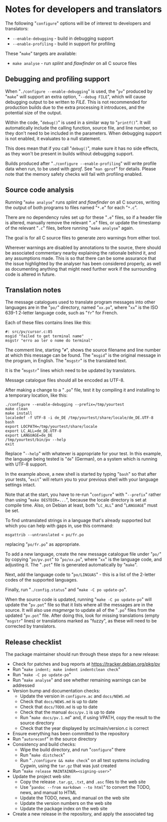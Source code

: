# Notes for developers and translators

The following "`configure`" options will be of interest to developers and
translators:

 * `--enable-debugging` - build in debugging support
 * `--enable-profiling` - build in support for profiling

These "`make`" targets are available:

 * `make analyse` - run _splint_ and _flawfinder_ on all C source files


## Debugging and profiling support

When "`./configure --enable-debugging`" is used, the "`pv`" produced by
"`make`" will support an extra option, "`--debug FILE`", which will cause
debugging output to be written to *FILE*.  This is not recommended for
production builds due to the extra processing it introduces, and the
potential size of the output.

Within the code, "`debug()`" is used in a similar way to "`printf()`".  It
will automatically include the calling function, source file, and line
number, so they don't need to be included in the parameters.  When debugging
support is not enabled, it evaluates to a null statement.

This does mean that if you call "`debug()`", make sure it has no side
effects, as they won't be present in builds without debugging support.

Builds produced after "`./configure --enable-profiling`" will write profile
data when run, to be used with _gprof_.  See "`man gprof`" for details. 
Please note that the memory safety checks will fail with profiling enabled.


## Source code analysis

Running "`make analyse`" runs _splint_ and _flawfinder_ on all C sources,
writing the output of both programs to files named "`*.e`" for each "`*.c`".

There are no dependency rules set up for these "`.e`" files, so if a header
file is altered, manually remove the relevant "`.e`" files, or update the
timestamp of the relevant "`.c`" files, before running "`make analyse`"
again.

The goal is for all C source files to generate zero warnings from either
tool.

Wherever warnings are disabled by annotations to the source, there should be
associated commentary nearby explaining the rationale behind it, and any
assumptions made.  This is so that there can be some assurance that the
issue highlighted by the analyser has been considered properly, as well as
documenting anything that might need further work if the surrounding code is
altered in future.


## Translation notes

The message catalogues used to translate program messages into other
languages are in the "`po/`" directory, named "`xx.po`", where "`xx`"
is the ISO 639-1 2-letter language code, such as "`fr`" for French.

Each of these files contains lines like this:

    #: src/pv/cursor.c:85
    msgid "failed to get terminal name"
    msgstr "erro ao ler o nome do terminal"

The comment line, starting "`#`", shows the source filename and line number
at which this message can be found.  The "`msgid`" is the original message
in the program, in English.  The "`msgstr`" is the translated text.

It is the "`msgstr`" lines which need to be updated by translators.

Message catalogue files should all be encoded as UTF-8.

After making a change to a "`.po`" file, test it by compiling it and installing
to a temporary location, like this:

    ./configure --enable-debugging --prefix=/tmp/yourtest
    make clean
    make install
    localedef -f UTF-8 -i de_DE /tmp/yourtest/share/locale/de_DE.UTF-8
    bash
    export LOCPATH=/tmp/yourtest/share/locale
    export LC_ALL=de_DE.UTF-8
    export LANGUAGE=de_DE
    /tmp/yourtest/bin/pv --help
    exit

Replace "`--help`" with whatever is appropriate for your test.  In this
example, the language being tested is "`de`" (German), on a system which is
running with UTF-8 support.

In the example above, a new shell is started by typing "`bash`" so that
after your tests, "`exit`" will return you to your previous shell with your
language settings intact.

Note that at the start, you have to re-run "`configure`" with "`--prefix`"
rather than using "`make DESTDIR=...`", because the locale directory is set
at compile time.  Also, on Debian at least, both "`LC_ALL`" and "`LANGUAGE`"
must be set.

To find untranslated strings in a language that's already supported but
which you can help with gaps in, use this command:

    msgattrib --untranslated < po/fr.po

replacing "`po/fr.po`" as appropriate.

To add a new language, create the new message catalogue file under "`po/`"
by copying "`po/pv.pot`" to "`po/xx.po`", where "`xx`" is the language code,
and adjusting it.  The "`.pot`" file is generated automatically by "`make`".

Next, add the language code to "`po/LINGUAS`" - this is a list of the
2-letter codes of the supported languages.

Finally, run "`./config.status`" and "`make -C po update-po`".

When the source code is updated, running "`make -C po update-po`" will
update the "`pv.pot`" file so that it lists where all the messages are in
the source.  It will also use _msgmerge_ to update all of the "`.po`" files
from the updated "`pv.pot`" file.  After doing this, look for missing
translations (empty "`msgstr`" lines) or translations marked as "fuzzy", as
these will need to be corrected by translators.


## Release checklist

The package maintainer should run through these steps for a new release:

 * Check for patches and bug reports at https://tracker.debian.org/pkg/pv
 * Run "`make indent; make indent indentclean check`"
 * Run "`make -C po update-po`"
 * Run "`make analyse`" and see whether remaining warnings can be addressed
 * Version bump and documentation checks:
   * Update the version in `configure.ac` and `docs/NEWS.md`
   * Check that `docs/NEWS.md` is up to date
   * Check that `docs/TODO.md` is up to date
   * Check that the manual `docs/pv.1` is up to date
   * Run "`make docs/pv.1.md`" and, if using VPATH, copy the result to the source directory
   * Check that the year displayed by src/main/version.c is correct
 * Ensure everything has been committed to the repository
 * Run "`autoreconf`" in the source directory
 * Consistency and build checks:
   * Wipe the build directory, and run "`configure`" there
   * Run "`make distcheck`"
   * Run "`./configure && make check`" on all test systems including Cygwin, using the `tar.gz` that was just created
 * Run "`make release MAINTAINER=<signing-user>`"
 * Update the project web site:
   * Copy the release `.tar.gz`, `.txt`, and `.asc` files to the web site
   * Use "`pandoc --from markdown --to html`" to convert the TODO, news, and manual to HTML
   * Update the TODO, news, and manual on the web site
   * Update the version numbers on the web site
   * Update the package index on the web site
 * Create a new release in the repository, and apply the associated tag

